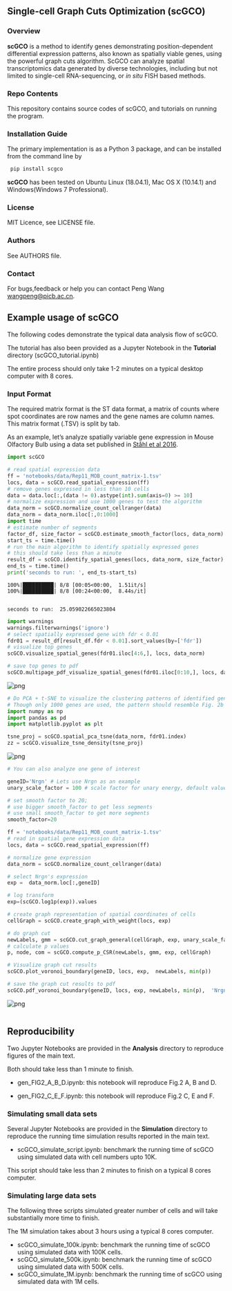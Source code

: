 
## Single-cell Graph Cuts Optimization (scGCO)

### Overview

**scGCO** is a method to identify genes demonstrating position-dependent differential expression patterns, also known as spatially viable genes, using the powerful graph cuts algorithm. ScGCO can analyze spatial transcriptomics data generated by diverse technologies, including but not limited to single-cell RNA-sequencing, or *in situ* FISH based methods.

### Repo Contents

This repository contains source codes of scGCO, and tutorials on running the program.

### Installation Guide

The primary implementation is as a Python 3 package, and can be installed from the command line by


```python
 pip install scgco
```


**scGCO** has been tested on Ubuntu Linux (18.04.1), Mac OS X (10.14.1) and Windows(Windows 7 Professional).

### License
MIT Licence, see LICENSE file.

###  Authors
See AUTHORS file.

### Contact
For bugs,feedback or help you can contact Peng Wang <wangpeng@picb.ac.cn>.

## Example usage of scGCO

The following codes demonstrate the typical data analysis flow of scGCO. 

The tutorial has also been provided as a Jupyter Notebook in the **Tutorial** directory (scGCO_tutorial.ipynb)

The entire process should only take 1-2 minutes on a typical desktop computer with 8 cores.

### Input Format
The required matrix format is the ST data format, a matrix of counts where spot coordinates are row names and the gene names are column names. This matrix format (.TSV) is split by tab.

As an example, let’s analyze spatially variable gene expression in Mouse Olfactory Bulb using a data set published in [Ståhl et al 2016](http://science.sciencemag.org/content/353/6294/78). 


```python
import scGCO

# read spatial expression data
ff = 'notebooks/data/Rep11_MOB_count_matrix-1.tsv'
locs, data = scGCO.read_spatial_expression(ff)
# remove genes expressed in less than 10 cells
data = data.loc[:,(data != 0).astype(int).sum(axis=0) >= 10]
# normalize expression and use 1000 genes to test the algorithm
data_norm = scGCO.normalize_count_cellranger(data)
data_norm = data_norm.iloc[:,0:1000]
import time
# estimate number of segments
factor_df, size_factor = scGCO.estimate_smooth_factor(locs, data_norm)
start_ts = time.time()
# run the main algorithm to identify spatially expressed genes
# this should take less than a minute 
result_df = scGCO.identify_spatial_genes(locs, data_norm, size_factor)
end_ts = time.time()
print('seconds to run: ', end_ts-start_ts)
```

    100%|██████████| 8/8 [00:05<00:00,  1.51it/s]
    100%|██████████| 8/8 [00:24<00:00,  8.44s/it]


    seconds to run:  25.059022665023804



```python
import warnings
warnings.filterwarnings('ignore')
# select spatially expressed gene with fdr < 0.01
fdr01 = result_df[result_df.fdr < 0.01].sort_values(by=['fdr'])
# visualize top genes
scGCO.visualize_spatial_genes(fdr01.iloc[4:6,], locs, data_norm)

# save top genes to pdf
scGCO.multipage_pdf_visualize_spatial_genes(fdr01.iloc[0:10,], locs, data_norm, 'notebooks/figures/top10_genes.pdf')
```


![png](notebooks/figures/top_genes.png)



```python
# Do PCA + t-SNE to visualize the clustering patterns of identified genes
# Though only 1000 genes are used, the pattern should resemble Fig. 2b in the manuscript
import numpy as np
import pandas as pd
import matplotlib.pyplot as plt

tsne_proj = scGCO.spatial_pca_tsne(data_norm, fdr01.index)
zz = scGCO.visualize_tsne_density(tsne_proj)
```


![png](notebooks/figures/density.png)



```python
# You can also analyze one gene of interest

geneID='Nrgn' # Lets use Nrgn as an example
unary_scale_factor = 100 # scale factor for unary energy, default value works well

# set smooth factor to 20; 
# use bigger smooth_factor to get less segments
# use small smooth_factor to get more segments
smooth_factor=20 

ff = 'notebooks/data/Rep11_MOB_count_matrix-1.tsv' 
# read in spatial gene expression data
locs, data = scGCO.read_spatial_expression(ff)

# normalize gene expression
data_norm = scGCO.normalize_count_cellranger(data)

# select Nrgn's expression
exp =  data_norm.loc[:,geneID]

# log transform
exp=(scGCO.log1p(exp)).values

# create graph representation of spatial coordinates of cells
cellGraph = scGCO.create_graph_with_weight(locs, exp)

# do graph cut
newLabels, gmm = scGCO.cut_graph_general(cellGraph, exp, unary_scale_factor, smooth_factor)
# calculate p values
p, node, com = scGCO.compute_p_CSR(newLabels, gmm, exp, cellGraph)

# Visualize graph cut results
scGCO.plot_voronoi_boundary(geneID, locs, exp,  newLabels, min(p)) 

# save the graph cut results to pdf
scGCO.pdf_voronoi_boundary(geneID, locs, exp, newLabels, min(p),  'Nrgn.pdf')

```


![png](notebooks/figures/Nrgn.png)



```python

```
## Reproducibility

Two Jupyter Notebooks are provided in the **Analysis** directory to reproduce figures of the main text. 

Both should take less than 1 minute to finish.

* gen_FIG2_A_B_D.ipynb: this notebook will reproduce Fig.2 A, B and D.

* gen_FIG2_C_E_F.ipynb: this notebook will reproduce Fig.2 C, E and F.

### Simulating small data sets

Several Jupyter Notebooks are provided in the **Simulation**  directory to reproduce the running time simulation results reported in the main text.

* scGCO_simulate_script.ipynb: benchmark the running time of scGCO using simulated data with cell numbers upto 10K. 

This script should take less than 2 minutes to finish on a typical 8 cores computer.


### Simulating large data sets

The following three scripts simulated greater number of cells and will take substantially more time to finish.

The 1M simulation takes about 3 hours using a typical 8 cores computer.

* scGCO_simulate_100k.ipynb: benchmark the running time of scGCO using simulated data with 100K cells.
* scGCO_simulate_500k.ipynb: benchmark the running time of scGCO using simulated data with 500K cells.
* scGCO_simulate_1M.ipynb: benchmark the running time of scGCO using simulated data with 1M cells.
